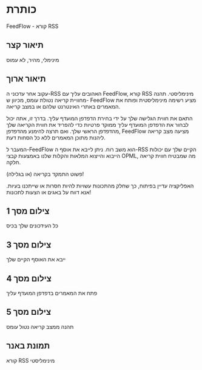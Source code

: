 # כותרת

FeedFlow - קורא RSS

## תיאור קצר

מינימלי, מהיר, לא עמוס

## תיאור ארוך

עקוב אחר עדכוני ה-RSS האהובים עליך עם FeedFlow, קורא RSS מינימליסטי. תהנה
מחוויית קריאה נטולת עומס, מכיוון ש- FeedFlow מציע רשימה מינימליסטית ופותח את
המאמרים באתרי האינטרנט שלהם או במצב קריאה.

התאם את חווית הגלישה שלך על ידי בחירת הדפדפן המועדף עליך. בדרך זו, אתה יכול
לבחור את הדפדפן המועדף עליך ממוקד פרטיות כדי להפריד את חווית הקריאה שלך מהדפדפן
הראשי שלך. ואם תרצה להימנע מהדפדפן, FeedFlow מציעה מצב קריאה ליהנות מתוכן
המאמרים ללא כל הסחות דעת.

המעבר ל-FeedFlow הוא משב רוח. ניתן לייבא את אוסף ה-RSS הקיים שלך עם יכולות
הייבוא והייצוא המלאות והקלות שלנו באמצעות קבצי OPML, מה שמבטיח חווית קריאה חלקה.

פשוט התמקד בקריאה (או בגלילה)!

האפליקציה עדיין בפיתוח, כך שחלק מהתכונות עשויות להיות חסרות או שייתכנו בעיות.
אנא דווח על באגים או הצעות לתכונות!

## צילום מסך 1

כל העידכונים שלך בכיס

## צילום מסך 3

ייבא את האוסף הקיים שלך

## צילום מסך 4

פתח את המאמרים בדפדפן המועדף עליך

## צילום מסך 5

תהנה ממצב קריאה נטול עומס

## תמונת באנר

קורא RSS מינימליסטי
